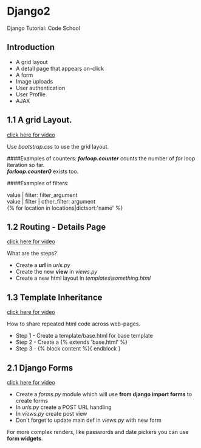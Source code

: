 # Django2

Django Tutorial: Code School


## Introduction

* A grid layout
* A detail page that appears on-click
* A form
* Image uploads
* User authentication
* User Profile
* AJAX

## 1.1 A grid Layout.

[click here for video](https://codeschool-vfs.cdn-ec.viddler.com/codeschool_mgec0n5fizfqaso8t73hw93q175v6u.mp4?fd9f2a1c14aadf1069f046ce61f41e2b05c31bf4bc1c0f4df9c4be0f624ebe7fd6b05edfe9d561ca84aae08161d916ca26d5175ac66dc4c1eb5666bc6c0e2c1430033d98aa23ca5b0d4912394c09629e2bef)

Use _bootstrap.css_ to use the grid layout.

####Examples of counters:
**_forloop.counter_** counts the number of *for* loop iteration so far. <br>
**_forloop.counter0_** exists too. <br>

####Examples of filters:

value | filter: filter_argument <br>
value | filter | other_filter: argument <br>
{% for location in locations|dictsort:'name' %} <br>
 
## 1.2 Routing - Details Page

[click here for video](https://codeschool-vfs.cdn-ec.viddler.com/codeschool_163b007o2ha24y513krpzi1oa1kjrv.mp4?fd9f2a1c14aadf1069f046ce61f41e2b05c31bf4bc1c0f4df9c4be0f6346ba7e53ca6aff382572930ae861f7c20d418958fca617d94c6a7cf0ec9d60ee7e7b7779aceb4a0313c7405e2776148c10da94a889)

What are the steps? <br>
* Create a **url** in _urls.py_ <br>
* Create the new **view** in _views.py_ <br>
* Create a new html layout in _templates\something.html_ <br>

## 1.3 Template Inheritance

[click here for video](https://codeschool-vfs.cdn-ec.viddler.com/codeschool_94y97pg1l0f9q2uvn3dkm724f9rbqg.mp4?fd9f2a1c14aadf1069f046ce61f41e2b05c31bf4bc1c0f4df9c4be0f6346bb73a31633cdb12a0e4199c76b97264db3e8f469512c83bf5c9172f390d7a06a3ed0de31df204b3dcbc185fd90b663843cd04c81)

How to share repeated html code across web-pages.

* Step 1 - Create a template/base.html for base template
* Step 2 - Create a {% extends 'base.html' %}
* Step 3 - {% block content %}{ endblock }

## 2.1 Django Forms

[click here for video](https://codeschool-vfs.cdn-ec.viddler.com/codeschool_1rgnc9lgvqpki1auyhis7fyv00j9p3.mp4?fd9f2a1c14aadf1069f046ce61f41e2b05c31bf4bc1c0f4df9c4be0f6346bf7917d89ad9fdbe62874a418ece97bfca12275c38690bc41bd63146a9b21ac891a84a89ecba36d443d3b7c770de6ff7ed2a275f)

* Create a _forms.py_ module which will use **from django import forms** to create forms <br>
* In _urls.py_ create a POST URL handling <br>
* In _views.py_ create post view
* Don't forget to update main def in _views.py_ with new form

For more complex renders, like passwords and date pickers you can use **form widgets**.


